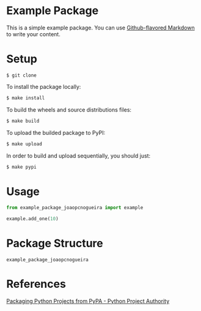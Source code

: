 # Example Package
This is a simple example package. You can use
[Github-flavored Markdown](https://guides.github.com/features/mastering-markdown/)
to write your content.

# Setup
```{bash}
$ git clone 
```

To install the package locally:

```bash
$ make install
```

To build the wheels and source distributions files:

```bash
$ make build
```

To upload the builded package to PyPI:

```bash
$ make upload
```

In order to build and upload sequentially, you should just:

```bash
$ make pypi
```

# Usage
```python
from example_package_joaopcnogueira import example

example.add_one(10)
```

# Package Structure

`example_package_joaopcnogueira`


# References
[Packaging Python Projects from PyPA - Python Project Authority](https://packaging.python.org/en/latest/tutorials/packaging-projects/)
